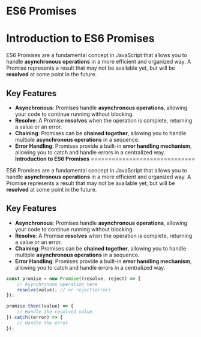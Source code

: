 # ES6 Promises

**Introduction to ES6 Promises**
==============================

ES6 Promises are a fundamental concept in JavaScript that allows you to handle **asynchronous operations** in a more efficient and organized way. A Promise represents a result that may not be available yet, but will be **resolved** at some point in the future.

**Key Features**
---------------

* **Asynchronous**: Promises handle **asynchronous operations**, allowing your code to continue running without blocking.
* **Resolve**: A Promise **resolves** when the operation is complete, returning a value or an error.
* **Chaining**: Promises can be **chained together**, allowing you to handle multiple **asynchronous operations** in a sequence.
* **Error Handling**: Promises provide a built-in **error handling mechanism**, allowing you to catch and handle errors in a centralized way.
**Introduction to ES6 Promises**
==============================

ES6 Promises are a fundamental concept in JavaScript that allows you to handle **asynchronous operations** in a more efficient and organized way. A Promise represents a result that may not be available yet, but will be **resolved** at some point in the future.

**Key Features**
---------------

* **Asynchronous**: Promises handle **asynchronous operations**, allowing your code to continue running without blocking.
* **Resolve**: A Promise **resolves** when the operation is complete, returning a value or an error.
* **Chaining**: Promises can be **chained together**, allowing you to handle multiple **asynchronous operations** in a sequence.
* **Error Handling**: Promises provide a built-in **error handling mechanism**, allowing you to catch and handle errors in a centralized way.


```javascript
const promise = new Promise((resolve, reject) => {
	// Asynchronous operation here
	resolve(value); // or reject(error)
});

promise.then((value) => {
	// Handle the resolved value
}).catch((error) => {
	// Handle the error
});

```
